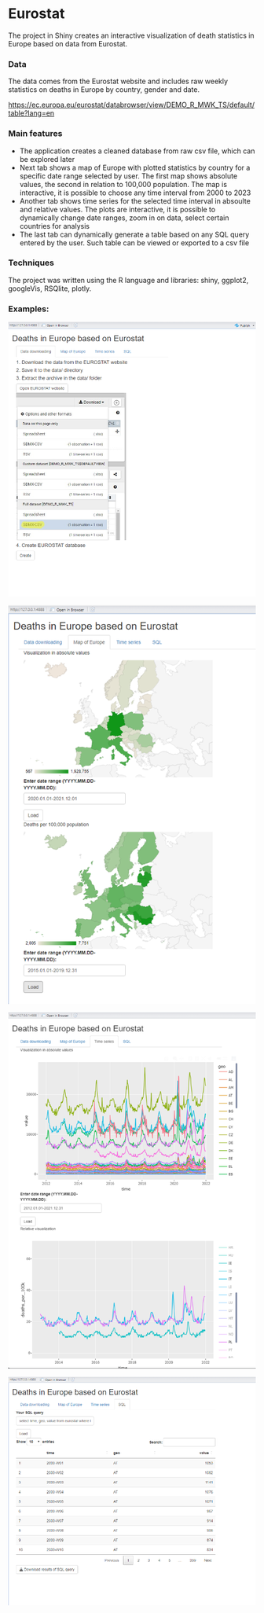 # Eurostat

The project in Shiny creates an interactive visualization of death statistics in Europe based on data from Eurostat.

### Data

The data comes from the Eurostat website and includes raw weekly statistics on deaths in Europe by country, gender and date.

https://ec.europa.eu/eurostat/databrowser/view/DEMO_R_MWK_TS/default/table?lang=en

### Main features

- The application creates a cleaned database from raw csv file, which can be explored later
- Next tab shows a map of Europe with plotted statistics by country for a specific date range selected by user. The first map shows absolute values, the second in relation to 100,000 population. The map is interactive, it is possible to choose any time interval from 2000 to 2023
- Another tab shows time series for the selected time interval in absoulte and relative values. The plots are interactive, it is possible to dynamically change date ranges, zoom in on data, select certain countries for analysis
- The last tab can dynamically generate a table based on any SQL query entered by the user. Such table can be viewed or exported to a csv file

### Techniques

The project was written using the R language and libraries: shiny, ggplot2, googleVis, RSQlite, plotly.

### Examples:

![Screenshot](www/scr1.png)

![Screenshot](www/scr2.png)

![Screenshot](www/scr3.png)

![Screenshot](www/scr4.png)